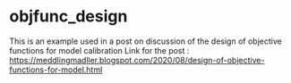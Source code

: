 # objfunc_design

This is an example used in a post on discussion of the design of objective functions for model calibration
Link for the post : https://meddlingmadller.blogspot.com/2020/08/design-of-objective-functions-for-model.html
